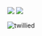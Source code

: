 <img src="https://future-phase.imgix.net/future-phase/tad-logo.jpg?auto=format,compress&h=100&border=1,00000000&border-radius-inner=10,10,10,10&border-radius=10,10,10,10&pad-right=20" /> <img src="https://future-phase.imgix.net/future-phase/fpheader-whitebg.png?auto=format,compress&h=100&border=1,00000000&border-radius-inner=10,10,10,10&border-radius=10,10,10,10" />

<img src="https://komarev.com/ghpvc/?username=twillied" alt="twillied" />
